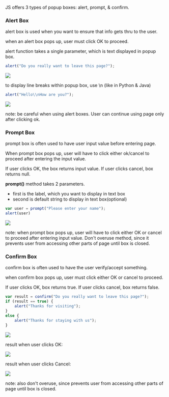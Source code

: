JS offers 3 types of popup boxes: alert, prompt, & confirm.

### Alert Box

alert box is used when you want to ensure that info gets thru to the user.

when an alert box pops up, user must click OK to proceed.

alert function takes a single parameter, which is text displayed in popup box.

```jsx
alert("Do you really want to leave this page?");
```

![](https://s3.us-west-2.amazonaws.com/secure.notion-static.com/15af95e9-5629-4a1b-80ff-2fe8dc88ef48/Untitled.png?X-Amz-Algorithm=AWS4-HMAC-SHA256&X-Amz-Credential=AKIAT73L2G45O3KS52Y5%2F20210308%2Fus-west-2%2Fs3%2Faws4_request&X-Amz-Date=20210308T134645Z&X-Amz-Expires=86400&X-Amz-Signature=e5ebbbf511301b099af4617b82121b0c217fa79c38e2a8eb78a2561e051f7740&X-Amz-SignedHeaders=host&response-content-disposition=filename%20%3D%22Untitled.png%22)

to display line breaks within popup box, use \\n (like in Python & Java)

```jsx
alert("Hello\\nHow are you?");
```

![](https://s3.us-west-2.amazonaws.com/secure.notion-static.com/3ce6be83-6288-44b2-ab34-0db48e087eff/Untitled.png?X-Amz-Algorithm=AWS4-HMAC-SHA256&X-Amz-Credential=AKIAT73L2G45O3KS52Y5%2F20210308%2Fus-west-2%2Fs3%2Faws4_request&X-Amz-Date=20210308T134709Z&X-Amz-Expires=86400&X-Amz-Signature=90273f5b8df83238c41be33ae0fbe5c7cd6cba82db4a1424e3900b33448ebbb1&X-Amz-SignedHeaders=host&response-content-disposition=filename%20%3D%22Untitled.png%22)

note: be careful when using alert boxes. User can continue using page only after clicking ok.

### Prompt Box

prompt box is often used to have user input value before entering page.

When prompt box pops up, user will have to click either ok/cancel to proceed after entering the input value.

If user clicks OK, the box returns input value. If user clicks cancel, box returns null.

**prompt()** method takes 2 parameters.

-   first is the label, which you want to display in text box
-   second is default string to display in text box(optional)

```jsx
var user = prompt("Please enter your name");
alert(user)
```

![](https://s3.us-west-2.amazonaws.com/secure.notion-static.com/2e9c9346-34eb-4d40-98ea-149988fd9594/Untitled.png?X-Amz-Algorithm=AWS4-HMAC-SHA256&X-Amz-Credential=AKIAT73L2G45O3KS52Y5%2F20210308%2Fus-west-2%2Fs3%2Faws4_request&X-Amz-Date=20210308T134728Z&X-Amz-Expires=86400&X-Amz-Signature=46e8d43217b4ad30dbac46a4ae1cbb772aba45120ac1d12dc1ab242a45f126b0&X-Amz-SignedHeaders=host&response-content-disposition=filename%20%3D%22Untitled.png%22)

note: when prompt box pops up, user will have to click either OK or cancel to proceed after entering input value. Don't overuse method, since it prevents user from accessing other parts of page until box is closed.

### Confirm Box

confirm box is often used to have the user verify/accept something.

when confirm box pops up, user must click either OK or cancel to proceed.

If user clicks OK, box returns true. If user clicks cancel, box returns false.

```jsx
var result = confirm("Do you really want to leave this page?");
if (result == true) {
	alert("Thanks for visiting");
}
else {
	alert("Thanks for staying with us");
}
```

![](https://s3.us-west-2.amazonaws.com/secure.notion-static.com/53e494ef-dd28-40dd-b64c-252b88fd4ca9/Untitled.png?X-Amz-Algorithm=AWS4-HMAC-SHA256&X-Amz-Credential=AKIAT73L2G45O3KS52Y5%2F20210308%2Fus-west-2%2Fs3%2Faws4_request&X-Amz-Date=20210308T134752Z&X-Amz-Expires=86400&X-Amz-Signature=da64d58ad9ea2a1a1601cad33ee1b7157b555b90927c8473d02e96e0a0a799f5&X-Amz-SignedHeaders=host&response-content-disposition=filename%20%3D%22Untitled.png%22)

result when user clicks OK:

![](https://s3.us-west-2.amazonaws.com/secure.notion-static.com/c263ede1-8ac8-4461-ae97-4d72825fdcef/Untitled.png?X-Amz-Algorithm=AWS4-HMAC-SHA256&X-Amz-Credential=AKIAT73L2G45O3KS52Y5%2F20210308%2Fus-west-2%2Fs3%2Faws4_request&X-Amz-Date=20210308T134806Z&X-Amz-Expires=86400&X-Amz-Signature=aca10044258e17c64071136d39862a75f8110d5a248c37336681a209ec619119&X-Amz-SignedHeaders=host&response-content-disposition=filename%20%3D%22Untitled.png%22)

result when user clicks Cancel:

![](https://s3.us-west-2.amazonaws.com/secure.notion-static.com/bae45c8c-44db-4b42-961f-01fe38647dfa/Untitled.png?X-Amz-Algorithm=AWS4-HMAC-SHA256&X-Amz-Credential=AKIAT73L2G45O3KS52Y5%2F20210308%2Fus-west-2%2Fs3%2Faws4_request&X-Amz-Date=20210308T134821Z&X-Amz-Expires=86400&X-Amz-Signature=9a29224ab08c1d6a6fc905473d38601d624ef4a8957b24b3f527346dd3c19e03&X-Amz-SignedHeaders=host&response-content-disposition=filename%20%3D%22Untitled.png%22)

note: also don't overuse, since prevents user from accessing other parts of page until box is closed.